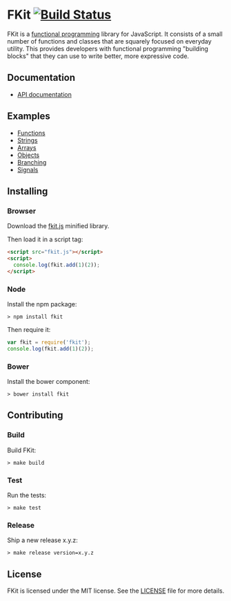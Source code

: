 # FKit [![Build Status](https://travis-ci.org/nullobject/fkit.svg?branch=master)](https://travis-ci.org/nullobject/fkit)

FKit is a [functional
programming](http://en.wikipedia.org/wiki/Functional_programming) library for
JavaScript. It consists of a small number of functions and classes that are
squarely focused on everyday utility. This provides developers with functional
programming "building blocks" that they can use to write better, more
expressive code.

## Documentation

* [API documentation](http://nullobject.github.io/fkit/)

## Examples

* [Functions](http://codepen.io/nullobject/pen/dbAkl?editors=001)
* [Strings](http://codepen.io/nullobject/pen/hnDEe?editors=001)
* [Arrays](http://codepen.io/nullobject/pen/vbcCr?editors=001)
* [Objects](http://codepen.io/nullobject/pen/rKszh?editors=001)
* [Branching](http://codepen.io/nullobject/pen/LdtDK?editors=001)
* [Signals](http://codepen.io/nullobject/pen/zxJlv?editors=001)

## Installing

### Browser

Download the
[fkit.js](https://raw.githubusercontent.com/nullobject/fkit/master/dist/fkit.js)
minified library.

Then load it in a script tag:

```html
<script src="fkit.js"></script>
<script>
  console.log(fkit.add(1)(2));
</script>
```

### Node

Install the npm package:

```
> npm install fkit
```

Then require it:

```js
var fkit = require('fkit');
console.log(fkit.add(1)(2));
```

### Bower

Install the bower component:

```
> bower install fkit
```
## Contributing

### Build

Build FKit:

```
> make build
```

### Test

Run the tests:

```
> make test
```

### Release

Ship a new release x.y.z:

```
> make release version=x.y.z
```

## License

FKit is licensed under the MIT license. See the
[LICENSE](https://github.com/nullobject/fkit/blob/master/LICENSE.md) file for
more details.
